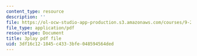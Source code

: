 ```yaml
---
content_type: resource
description: ''
file: https://ol-ocw-studio-app-production.s3.amazonaws.com/courses/9-20-animal-behavior-fall-2013/3df16c121845c4333bfe048594564ded_472228.pdf
file_type: application/pdf
resourcetype: Document
title: 3play pdf file
uid: 3df16c12-1845-c433-3bfe-048594564ded
---
```

